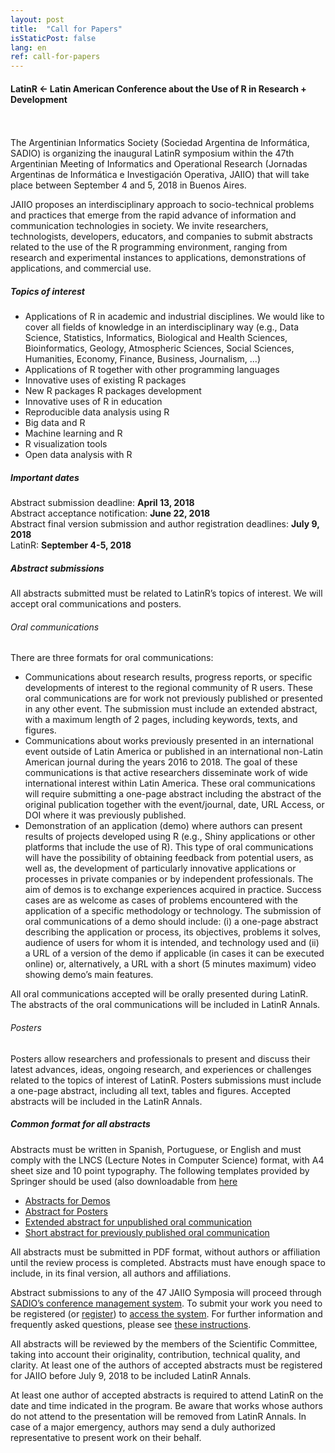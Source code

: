 ```yaml
---
layout: post
title:  "Call for Papers"
isStaticPost: false
lang: en
ref: call-for-papers
---
```


#### LatinR <- Latin American Conference about the Use of R in Research + Development
<br>
<br>
The Argentinian Informatics Society (Sociedad Argentina de Informática, 
SADIO) is organizing the inaugural LatinR symposium within the 47th Argentinian Meeting of Informatics and Operational Research (Jornadas Argentinas de Informática e Investigación Operativa, JAIIO) that will take place between September 4 and 5, 2018 in Buenos Aires.

JAIIO proposes an interdisciplinary approach to socio-technical problems and practices that emerge from the rapid advance of information and communication technologies in society. We invite researchers, technologists, developers, educators, and companies to submit abstracts related to the use of the R programming environment, ranging from research and experimental instances to
applications, demonstrations of applications, and commercial use. 

##### Topics of interest

* Applications of R in academic and industrial disciplines. We would like to cover all fields of knowledge in an interdisciplinary way (e.g., Data Science, Statistics, Informatics, Biological and Health Sciences, Bioinformatics, Geology, Atmospheric Sciences, Social Sciences, Humanities,
Economy, Finance, Business, Journalism, ...)
* Applications of R together with other programming languages
* Innovative uses of existing R packages
* New R packages
R packages development
* Innovative uses of R in education
* Reproducible data analysis using R
* Big data and R
* Machine learning and R
* R visualization tools
* Open data analysis with R

##### Important dates
Abstract submission deadline: **April 13, 2018**   
Abstract acceptance notification: **June 22, 2018**   
Abstract final version submission and author registration deadlines: **July 9, 2018**   
LatinR: **September 4-5, 2018**   

##### Abstract submissions

All abstracts submitted must be related to LatinR’s topics of interest. We will accept oral communications and posters.

###### Oral communications
There are three formats for oral communications:

* Communications about research results, progress reports, or specific developments of interest to the regional community of R users. These oral communications are for work not previously published or presented in any other event. The submission must include an extended abstract, with a maximum length of 2 pages, including keywords, texts, and figures.
* Communications about works previously presented in an international event outside of Latin America or published in an international non-Latin American journal during the years 2016 to 2018. The goal of these communications is that active researchers disseminate work of wide international interest within Latin America. These oral communications will require submitting a one-page abstract including the abstract of the original publication together with the event/journal, date, URL Access, or DOI where it was previously published.
* Demonstration of an application (demo) where authors can present results of projects developed using R (e.g., Shiny applications or other platforms that include the use of R). This type of oral communications will have the possibility of obtaining feedback from potential users, as well as, the development of particularly innovative applications or processes in private
companies or by independent professionals. The aim of demos is to exchange experiences acquired in practice. Success cases are as welcome as cases of problems encountered with the application of a specific methodology or technology. The submission of oral communications of a demo should include: (i) a one-page abstract describing the application or process, its objectives, problems it solves, audience of users for whom it is intended, and technology used and (ii) a URL of a version of the demo if applicable (in cases it can be executed online) or, alternatively, a URL with a short (5 minutes maximum) video showing demo’s main features.

All oral communications accepted will be orally presented during LatinR. The abstracts of the oral communications will be included in LatinR Annals.

###### Posters 

Posters allow researchers and professionals to present and discuss their latest advances, ideas, ongoing research, and experiences or challenges related to the topics of interest of LatinR. Posters submissions must include a one-page abstract, including all text, tables and figures. Accepted abstracts will be included in the LatinR Annals.

##### Common format for all abstracts

Abstracts must be written in Spanish, Portuguese, or English and must comply with the LNCS (Lecture Notes in Computer Science) format, with A4 sheet size and 10 point typography. The following templates provided by Springer should be used (also downloadable from [here](http://47jaiio.sadio.org.ar/formatos)

* [Abstracts for Demos](/assets/Ejemplo_Word_Demostracion_LatinR.doc)
* [Abstract for Posters](/assets/Ejemplo_Word_Poster_LatinR.doc)
* [Extended abstract for unpublished oral communication](/assets/Ejemplo_Word_ExtendedAbstract_LatinR.doc)
* [Short abstract for previously published oral communication](/assets/Ejemplo_Word_ComunicacionOral_LatinR_2018.doc)

All abstracts must be submitted in PDF format, without authors or affiliation until the review process is completed. Abstracts must have enough space to include, in its final version, all authors and affiliations.

Abstract submissions to any of the 47 JAIIO Symposia will proceed through 
[SADIO’s conference management system](http://sgc.sadio.org.ar/sgc/index.php). To submit your work you need to be registered (or [register](http://sgc.sadio.org.ar/sgc/index.php/index/index/user/account)) to [access the system](http://sgc.sadio.org.ar/sgc/index.php/index/index/login). For further information and frequently asked questions, please see [these instructions](http://47jaiio.sadio.org.ar/index.php?q=envio-trabajos).

All abstracts will be reviewed by the members of the Scientific Committee, taking into account their originality, contribution, technical quality, and clarity. At least one of the authors of accepted abstracts must be registered for JAIIO before July 9, 2018 to be included LatinR Annals.

At least one author of accepted abstracts is required to attend LatinR on the date and time indicated in the program. Be aware that works whose authors do not attend to the presentation will be removed from LatinR Annals. In case of a major emergency, authors may send a duly authorized representative to present work on their behalf.